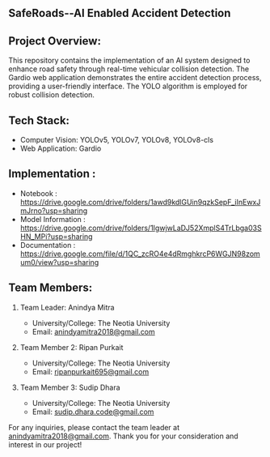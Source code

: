 ## SafeRoads--AI Enabled Accident Detection

## Project Overview:
This repository contains the implementation of an AI system designed to enhance road safety through real-time vehicular collision detection. The Gardio web application demonstrates the entire accident detection process, providing a user-friendly interface. The YOLO algorithm is employed for robust collision detection.

## Tech Stack:
- Computer Vision: YOLOv5, YOLOv7, YOLOv8, YOLOv8-cls
- Web Application: Gardio
  
## Implementation :
- Notebook : https://drive.google.com/drive/folders/1awd9kdlGUin9qzkSepF_iInEwxJmJrno?usp=sharing
- Model Information : https://drive.google.com/drive/folders/1IgwjwLaDJ52XmplS4TrLbga03SHN_MPi?usp=sharing
- Documentation : https://drive.google.com/file/d/1QC_zcRO4e4dRmghkrcP6WGJN98zomum0/view?usp=sharing

## Team Members:
1. Team Leader: Anindya Mitra
   - University/College: The Neotia University
   - Email: anindyamitra2018@gmail.com

2. Team Member 2: Ripan Purkait
   - University/College: The Neotia University
   - Email: ripanpurkait695@gmail.com

3. Team Member 3: Sudip Dhara
   - University/College: The Neotia University
   - Email: sudip.dhara.code@gmail.com
   

For any inquiries, please contact the team leader at anindyamitra2018@gmail.com. Thank you for your consideration and interest in our project!
